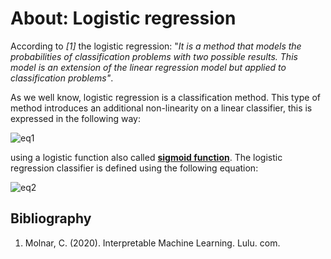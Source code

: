 # About: Logistic regression

According to _[1]_ the logistic regression: "_It is a method that models the probabilities of classification problems with two possible results. This model is an extension of the linear regression model but applied to classification problems"_.

As we well know, logistic regression is a classification method. This type of method introduces an additional non-linearity on a linear classifier, this is expressed in the following way:

![eq1](https://latex.codecogs.com/svg.latex?f(x)%20=%20w^{T}x%20+%20b)


using a logistic function also called **[sigmoid function](https://en.wikipedia.org/wiki/Sigmoid_function)**. The logistic regression classifier is defined using the following equation:

![eq2](https://latex.codecogs.com/svg.latex?\sigma(f(x))%20=%20\frac{1}{1%20+%20\exp^{-f(x)}})


## Bibliography

1. Molnar, C. (2020). Interpretable Machine Learning. Lulu. com.
